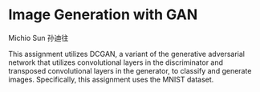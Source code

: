 # Image Generation with GAN
Michio Sun 孙迪往

This assignment utilizes DCGAN, a variant of the generative adversarial network that utilizes convolutional layers in the discriminator and transposed convolutional layers in the generator, to classify and generate images. Specifically, this assignment uses the MNIST dataset.

